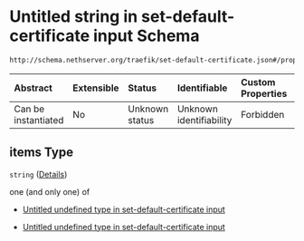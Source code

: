 # Untitled string in set-default-certificate input Schema

```txt
http://schema.nethserver.org/traefik/set-default-certificate.json#/properties/names/items
```



| Abstract            | Extensible | Status         | Identifiable            | Custom Properties | Additional Properties | Access Restrictions | Defined In                                                                                    |
| :------------------ | :--------- | :------------- | :---------------------- | :---------------- | :-------------------- | :------------------ | :-------------------------------------------------------------------------------------------- |
| Can be instantiated | No         | Unknown status | Unknown identifiability | Forbidden         | Allowed               | none                | [set-default-certificate.json\*](traefik/set-default-certificate.json "open original schema") |

## items Type

`string` ([Details](set-default-certificate-properties-names-items.md))

one (and only one) of

* [Untitled undefined type in set-default-certificate input](set-default-certificate-properties-names-items-oneof-0.md "check type definition")

* [Untitled undefined type in set-default-certificate input](set-default-certificate-properties-names-items-oneof-1.md "check type definition")
